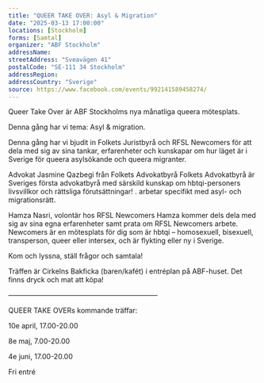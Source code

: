 ```yaml
---
title: "QUEER TAKE OVER: Asyl & Migration"
date: "2025-03-13 17:00:00"
locations: [Stockholm]
forms: [Samtal]
organizer: "ABF Stockholm"
addressName: 
streetAddress: "Sveavägen 41"
postalCode: "SE-111 34 Stockholm"
addressRegion:
addressCountry: "Sverige"
source: https://www.facebook.com/events/992141589458274/
---
```

Queer Take Over är ABF Stockholms nya månatliga queera mötesplats.

Denna gång har vi tema: Asyl & migration.

Denna gång har vi bjudit in Folkets Juristbyrå och RFSL Newcomers för att dela med sig av sina tankar, erfarenheter och kunskapar om hur läget är i Sverige för queera asylsökande och queera migranter.

Advokat Jasmine Qazbegi från Folkets Advokatbyrå
Folkets Advokatbyrå är Sveriges första advokatbyrå med särskild kunskap om hbtqi-personers livsvillkor och rättsliga förutsättningar! . arbetar specifikt med asyl- och migrationsrätt.

Hamza Nasri, volontär hos RFSL Newcomers
Hamza kommer dels dela med sig av sina egna erfarenheter samt prata om RFSL Newcomers arbete. Newcomers är en mötesplats för dig som är hbtqi – homosexuell, bisexuell, transperson, queer eller intersex, och är flykting eller ny i Sverige.

Kom och lyssna, ställ frågor och samtala!

Träffen är Cirkelns Bakficka (baren/kafét) i entréplan på ABF-huset. Det finns dryck och mat att köpa!

—————————————————————–

QUEER TAKE OVERs kommande träffar:

10e april, 17.00-20.00

8e maj, 7.00-20.00

4e juni, 17.00-20.00

Fri entré
